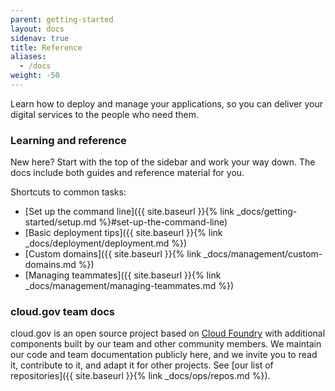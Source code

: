 ```yaml
---
parent: getting-started
layout: docs
sidenav: true
title: Reference
aliases:
  - /docs
weight: -50
---
```


Learn how to deploy and manage your applications, so you can deliver your digital services to the people who need them.

### Learning and reference

New here? Start with the top of the sidebar and work your way down. The docs include both guides and reference material for you.

Shortcuts to common tasks:

* [Set up the command line]({{ site.baseurl }}{% link _docs/getting-started/setup.md %}#set-up-the-command-line)
* [Basic deployment tips]({{ site.baseurl }}{% link _docs/deployment/deployment.md %})
* [Custom domains]({{ site.baseurl }}{% link _docs/management/custom-domains.md %})
* [Managing teammates]({{ site.baseurl }}{% link _docs/management/managing-teammates.md %})

### cloud.gov team docs

cloud.gov is an open source project based on [Cloud Foundry](https://www.cloudfoundry.org/) with additional components built by our team and other community members. We maintain our code and team documentation publicly here, and we invite you to read it, contribute to it, and adapt it for other projects. See [our list of repositories]({{ site.baseurl }}{% link _docs/ops/repos.md %}).
